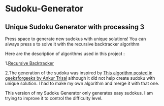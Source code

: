 # Sudoku-Generator
## Unique Sudoku Generator with processing 3

Press space to generate new sudokus with unique solutions!
You can always press s to solve it with the recursive backtracker algorithm

Here are the description of algorithms used in this project :

1.[Recursive Backtracker](https://en.wikipedia.org/wiki/Sudoku_solving_algorithms#Backtracking)

2.The generation of the sudoku was inspired by [This algorithm posted in geeksforgeeks by Ankur Trisal](https://www.geeksforgeeks.org/program-sudoku-generator/) although it did not help create sudoku with unique solution. I had to make my own algorithm and merge it with that one.

This version of my Sudoku Generator only generates easy sudokus. I am trying to improve it to control the difficulty level.
